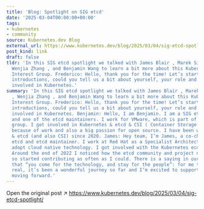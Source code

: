 ```yaml
---
title: 'Blog: Spotlight on SIG etcd'
date: '2025-03-04T00:00:00+00:00'
tags:
- kubernetes
- community
source: Kubernetes.dev Blog
external_url: https://www.kubernetes.dev/blog/2025/03/04/sig-etcd-spotlight/
post_kind: link
draft: false
tldr: 'In this SIG etcd spotlight we talked with James Blair , Marek Siarkowicz ,
  Wenjia Zhang , and Benjamin Wang to learn a bit more about this Kubernetes Special
  Interest Group. Frederico: Hello, thank you for the time! Let’s start with some
  introductions, could you tell us a bit about yourself, your role and how you got
  involved in Kubernetes.'
summary: 'In this SIG etcd spotlight we talked with James Blair , Marek Siarkowicz
  , Wenjia Zhang , and Benjamin Wang to learn a bit more about this Kubernetes Special
  Interest Group. Frederico: Hello, thank you for the time! Let’s start with some
  introductions, could you tell us a bit about yourself, your role and how you got
  involved in Kubernetes. Benjamin: Hello, I am Benjamin. I am a SIG etcd Tech Lead
  and one of the etcd maintainers. I work for VMware, which is part of the Broadcom
  group. I got involved in Kubernetes & etcd & CSI ( Container Storage Interface )
  because of work and also a big passion for open source. I have been working on Kubernetes
  & etcd (and also CSI) since 2020. James: Hey team, I’m James, a co-chair for SIG
  etcd and etcd maintainer. I work at Red Hat as a Specialist Architect helping people
  adopt cloud native technology. I got involved with the Kubernetes ecosystem in 2019.
  Around the end of 2022 I noticed how the etcd community and project needed help
  so started contributing as often as I could. There is a saying in our community
  that “you come for the technology, and stay for the people”: for me this is absolutely
  real, it’s been a wonderful journey so far and I’m excited to support our community
  moving forward.'
---
```

Open the original post ↗ https://www.kubernetes.dev/blog/2025/03/04/sig-etcd-spotlight/
